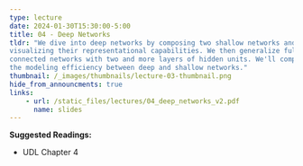 ```yaml
---
type: lecture
date: 2024-01-30T15:30:00-5:00
title: 04 - Deep Networks
tldr: "We dive into deep networks by composing two shallow networks and
visualizing their representational capabilities. We then generalize fully
connected networks with two and more layers of hidden units. We'll compare
the modeling efficiency between deep and shallow networks."
thumbnail: /_images/thumbnails/lecture-03-thumbnail.png
hide_from_announcments: true
links: 
    - url: /static_files/lectures/04_deep_networks_v2.pdf
      name: slides
---
```

**Suggested Readings:**
- UDL Chapter 4
